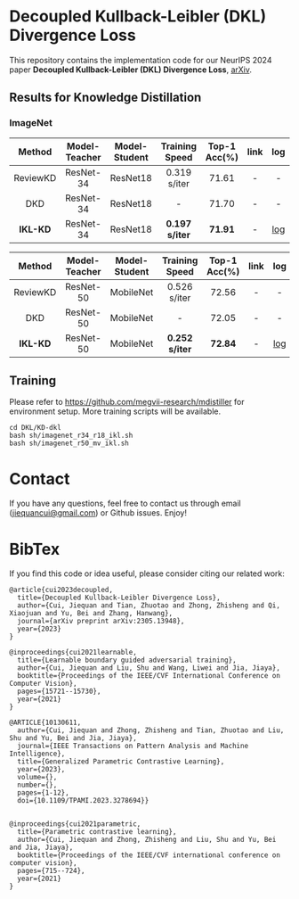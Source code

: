 # Decoupled Kullback-Leibler (DKL) Divergence Loss
This repository contains the implementation code for our NeurIPS 2024 paper **Decoupled Kullback-Leibler (DKL) Divergence Loss**, [arXiv](https://arxiv.org/pdf/2305.13948v1.pdf).


## Results for Knowledge Distillation
### ImageNet

 | Method | Model-Teacher | Model-Student | Training Speed | Top-1 Acc(%) | link | log | 
 | :---: | :---: | :---: | :---: | :---: | :---: | :---: |
 | ReviewKD      | ResNet-34 | ResNet18 | 0.319 s/iter | 71.61 | - | - | 
 | DKD           | ResNet-34 | ResNet18 | -            | 71.70 | - | - |
 | **IKL-KD**    | ResNet-34 | ResNet18 | **0.197 s/iter** | **71.91** | - | [log](https://drive.google.com/file/d/1uFTrIfPI-7BcTfutzulTgYD6xAL5kHH2/view?usp=sharing) |
 
 | Method | Model-Teacher | Model-Student | Training Speed | Top-1 Acc(%) | link | log | 
 | :---: | :---: | :---: | :---: | :---: | :---: | :---: |
 | ReviewKD    | ResNet-50 | MobileNet | 0.526 s/iter | 72.56 | - | - | 
 | DKD         | ResNet-50 | MobileNet | -            | 72.05 | - | - |
 | **IKL-KD**  | ResNet-50 | MobileNet | **0.252 s/iter** | **72.84** | - | [log](https://drive.google.com/file/d/1aA5YDqnriNc3w_W-bY1VSCFZ6-OpAbKk/view?usp=sharing) |

## Training 
Please refer to https://github.com/megvii-research/mdistiller for environment setup. More training scripts will be available.

```
cd DKL/KD-dkl
bash sh/imagenet_r34_r18_ikl.sh
bash sh/imagenet_r50_mv_ikl.sh
```


# Contact
If you have any questions, feel free to contact us through email (jiequancui@gmail.com) or Github issues. Enjoy!

# BibTex
If you find this code or idea useful, please consider citing our related work:
```
@article{cui2023decoupled,
  title={Decoupled Kullback-Leibler Divergence Loss},
  author={Cui, Jiequan and Tian, Zhuotao and Zhong, Zhisheng and Qi, Xiaojuan and Yu, Bei and Zhang, Hanwang},
  journal={arXiv preprint arXiv:2305.13948},
  year={2023}
}

@inproceedings{cui2021learnable,
  title={Learnable boundary guided adversarial training},
  author={Cui, Jiequan and Liu, Shu and Wang, Liwei and Jia, Jiaya},
  booktitle={Proceedings of the IEEE/CVF International Conference on Computer Vision},
  pages={15721--15730},
  year={2021}
}

@ARTICLE{10130611,
  author={Cui, Jiequan and Zhong, Zhisheng and Tian, Zhuotao and Liu, Shu and Yu, Bei and Jia, Jiaya},
  journal={IEEE Transactions on Pattern Analysis and Machine Intelligence}, 
  title={Generalized Parametric Contrastive Learning}, 
  year={2023},
  volume={},
  number={},
  pages={1-12},
  doi={10.1109/TPAMI.2023.3278694}}


@inproceedings{cui2021parametric,
  title={Parametric contrastive learning},
  author={Cui, Jiequan and Zhong, Zhisheng and Liu, Shu and Yu, Bei and Jia, Jiaya},
  booktitle={Proceedings of the IEEE/CVF international conference on computer vision},
  pages={715--724},
  year={2021}
}

```
